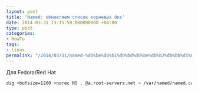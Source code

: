 ```yaml
---
layout: post
title: 'Named: обновляем список корневых dns'
date: 2014-03-31 13:15:59.000000000 +04:00
type: post
categories:
- HowTo
tags:
- linux
permalink: "/2014/03/31/named-%d0%be%d0%b1%d0%bd%d0%be%d0%b2%d0%bb%d1%8f%d0%b5%d0%bc-%d1%81%d0%bf%d0%b8%d1%81%d0%be%d0%ba-%d0%ba%d0%be%d1%80%d0%bd%d0%b5%d0%b2%d1%8b%d1%85-dns/"
---
```

Для Fedora/Red Hat

```bash
dig +bufsize=1200 +norec NS . @a.root-servers.net > /var/named/named.ca
```

